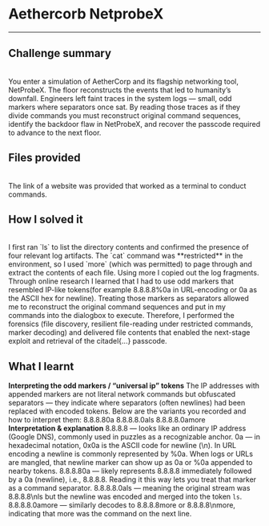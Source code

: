 # Aethercorb NetprobeX 

---

## Challenge summary
</br>
You enter a simulation of AetherCorp and its flagship networking tool, NetProbeX. 
The floor reconstructs the events that led to humanity’s downfall.
Engineers left faint traces in the system logs — small, odd markers where separators once sat. 
By reading those traces as if they divide commands you must reconstruct original command sequences, identify the backdoor flaw in NetProbeX, and 
recover the passcode required to advance to the next floor.

## Files provided
</br>
The link of a website was provided that worked as a terminal to conduct commands.

## How I solved it
</br>
I first ran `ls` to list the directory contents and confirmed the presence of four relevant log artifacts.
The `cat` command was **restricted** in the environment, so I used `more` (which was permitted) to page through and extract the contents of each file. 
Using more I copied out the log fragments.
</br>
Through online research I learned that I had to use odd markers that resembled IP-like tokens(for example 8.8.8.8%0a in URL-encoding or 0a as the ASCII hex for newline).
Treating those markers as separators allowed me to reconstruct the original command sequences and put in my commands into the dialogbox to execute.
Therefore, I performed the forensics (file discovery, resilient file-reading under restricted commands, marker decoding) and delivered file contents that enabled the next-stage exploit and retrieval of the citadel{...} passcode.

## What I learnt

**Interpreting the odd markers / “universal ip” tokens**
The IP addresses with appended markers are not literal network commands but obfuscated separators
— they indicate where separators (often newlines) had been replaced with encoded tokens.
Below are the variants you recorded and how to interpret them:
8.8.8.80a
8.8.8.8.0als
8.8.8.8.0amore
</br>
**Interpretation & explanation**
8.8.8.8 — looks like an ordinary IP address (Google DNS), commonly used in puzzles as a recognizable anchor.
0a — in hexadecimal notation, 0x0a is the ASCII code for newline (\n). In URL encoding a newline is commonly represented by %0a. When logs or URLs are mangled, that newline marker can show up as 0a or %0a appended to nearby tokens.
8.8.8.80a — likely represents 8.8.8.8 immediately followed by a 0a (newline), i.e., 8.8.8.8<newline>. Reading it this way lets you treat that marker as a command separator.
8.8.8.8.0als — meaning the original stream was 8.8.8.8\nls but the newline was encoded and merged into the token `ls`.
8.8.8.8.0amore — similarly decodes to 8.8.8.8<newline>more or 8.8.8.8\nmore, indicating that more was the command on the next line.
